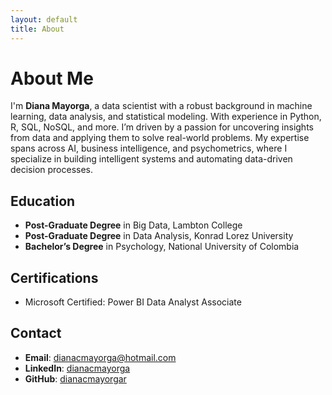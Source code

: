 ```yaml
---
layout: default
title: About
---
```


# About Me

I'm **Diana Mayorga**, a data scientist with a robust background in machine learning, data analysis, and statistical modeling. With experience in Python, R, SQL, NoSQL, and more. I’m driven by a passion for uncovering insights from data and applying them to solve real-world problems. My expertise spans across AI, business intelligence, and psychometrics, where I specialize in building intelligent systems and automating data-driven decision processes. 

## Education
- **Post-Graduate Degree** in Big Data, Lambton College
- **Post-Graduate Degree** in Data Analysis, Konrad Lorez University
- **Bachelor’s Degree** in Psychology, National University of Colombia

## Certifications
- <i class="fas fa-certificate"></i> Microsoft Certified: Power BI Data Analyst Associate

## Contact
- <i class="fas fa-envelope"></i> **Email**: dianacmayorga@hotmail.com
- <i class="fab fa-linkedin"></i> **LinkedIn**: [dianacmayorga](https://linkedin.com/in/dianacmayorga)
- <i class="fab fa-github"></i> **GitHub**: [dianacmayorgar](https://github.com/dianacmayorgar)
